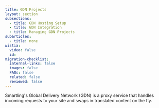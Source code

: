 ```yaml
---
title: GDN Projects
layout: section
subsections:
  - title: GDN Hosting Setup
  - title: GDN Integration
  - title: Managing GDN Projects
subarticles:
  - title: none
wistia:
  video: false
  id:
migration-checklist:
  internal-links: false
  images: false
  FAQs: false
  related: false
  reviewed: false
---
```


Smartling's Global Delivery Network (GDN) is a proxy service that handles incoming requests to your site and swaps in translated content on the fly.